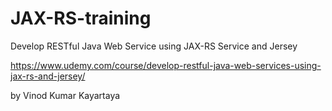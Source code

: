 # JAX-RS-training
Develop RESTful Java Web Service using JAX-RS Service and Jersey


https://www.udemy.com/course/develop-restful-java-web-services-using-jax-rs-and-jersey/

by Vinod Kumar Kayartaya
